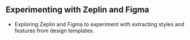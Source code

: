 ## Experimenting with Zeplin and Figma 
- Exploring Zeplin and Figma to experiment with extracting styles and features from design templates.
